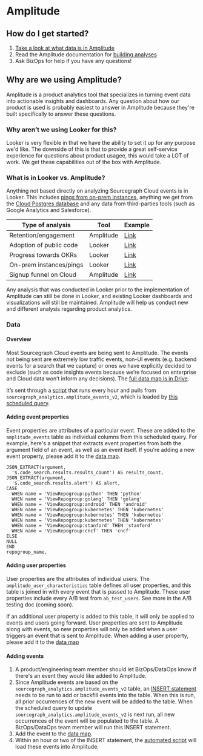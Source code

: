 # Amplitude

## How do I get started?
1. [Take a look at what data is in Amplitude](#data)
1. Read the Amplitude documentation for [building analyses](https://help.amplitude.com/hc/en-us/categories/360003165371-Build-and-share-your-analysis)
1. Ask BizOps for help if you have any questions!

## Why are we using Amplitude?
Amplitude is a product analytics tool that specializes in turning event data into actionable insights and dashboards. Any question about how our product is used is probably easiest to answer in Amplitude because they're built specifically to answer these questions.

### Why aren’t we using Looker for this?
Looker is very flexible in that we have the ability to set it up for any purpose we'd like. The downside of this is that to provide a great self-service experience for questions about product usagee, this would take a LOT of work. We get these capabilities out of the box with Amplitude. 

### What is in Looker vs. Amplitude?

Anything not based directly on analyzing Sourcegraph Cloud events is in Looker. This includes [pings from on-prem instances](https://docs.sourcegraph.com/admin/pings), anything we get from the [Cloud Postgres database](https://github.com/sourcegraph/sourcegraph/blob/main/internal/database/schema.md) and any data from third-parties tools (such as Google Analytics and Salesforce). 

| Type of analysis        | Tool      | Example |
|-------------------------|-----------|---------|
| Retention/engagement    | Amplitude | [Link](https://analytics.amplitude.com/sourcegraph/chart/7l5vdg4?source=workspace)    |
| Adoption of public code | Looker    | [Link](https://sourcegraph.looker.com/dashboards-next/175)    |
| Progress towards OKRs   | Looker    | [Link](https://sourcegraph.looker.com/dashboards-next/166)    |
| On-prem instances/pings | Looker    | [Link](https://sourcegraph.looker.com/dashboards-next/174)    |
| Signup funnel on Cloud  | Amplitude | [Link](https://analytics.amplitude.com/sourcegraph/chart/jumvevm?source=workspace)    |

Any analysis that was conducted in Looker prior to the implementation of Amplitude can still be done in Looker, and existing Looker dashboards and visualizations will still be maintained. Amplitude will help us conduct new and different analysis regarding product analytics. 

### Data

#### Overview

Most Sourcegraph Cloud events are being sent to Amplitude. The events not being sent are extremely low traffic events, non-UI events (e.g. backend events for a search that we capture) or ones we have explicitly decided to exclude (such as code insights events because we’re focused on enterprise and Cloud data won’t inform any decisions). The [full data map is in Drive](https://docs.google.com/spreadsheets/d/171up68LIY1xQZTgBoA5FQpGO62Wg0a0wNNrm8ksVm4A/edit#gid=0).

It’s sent through a [script](https://github.com/sourcegraph/Amplitude/blob/main/main.py) that runs every hour and pulls from ```sourcegraph_analytics.amplitude_events_v2```, which is loaded by [this scheduled query](https://console.cloud.google.com/bigquery/scheduled-queries/locations/us/configs/609f8a27-0000-287c-9f20-f403043cb328/runs?project=telligentsourcegraph).

#### Adding event properties

Event properties are attributes of a particular event. These are added to the ```amplitude_events``` table as individual columns from this scheduled query. For example, here's a snippet that extracts event properties from both the argument field of an event, as well as an event itself. If you're adding a new event property, please add it to the [data map](https://docs.google.com/spreadsheets/d/1wz958I67BKWWY0jKY3oXKhlrGZ9ucKmv0CM94K-5NVs/edit#gid=408201559). 

```
JSON_EXTRACT(argument,
  '$.code_search.results.results_count') AS results_count,
JSON_EXTRACT(argument,
  '$.code_search.results.alert') AS alert,
CASE
  WHEN name = 'ViewRepogroup:python' THEN 'python'
  WHEN name = 'ViewRepogroup:golang' THEN 'golang'
  WHEN name = 'ViewRepogroup:android' THEN 'android'
  WHEN name = 'ViewRepogroup:kubernetes' THEN 'kubernetes'
  WHEN name = 'ViewRepogroup:kubernetes' THEN 'kubernetes'
  WHEN name = 'ViewRepogroup:kubernetes' THEN 'kubernetes'
  WHEN name = 'ViewRepogroup:stanford' THEN 'stanford'
  WHEN name = 'ViewRepogroup:cncf' THEN 'cncf'
ELSE
NULL
END
repogroup_name,
```

#### Adding user properties

User properties are the attributes of individual users. The ```amplitude_user_characteristics``` table defines all user properties, and this table is joined in with every event that is passed to Amplitude. These user properties include every A/B test from ```ab_test_users```. See more in the A/B testing doc (coming soon). 

If an additional user property is added to this table, it will only be applied to events and users going forward. User properties are sent to Amplitude along with events, so new properties will only be added when a user triggers an event that is sent to Amplitude. When adding a user property, please add it to the [data map](https://docs.google.com/spreadsheets/d/1wz958I67BKWWY0jKY3oXKhlrGZ9ucKmv0CM94K-5NVs/edit#gid=735397811)

#### Adding events
1. A product/engineering team member should let BizOps/DataOps know if there's an event they would like added to Amplitude. 
2. Since Amplitude events are based on the ```sourcegraph_analytics.amplitude_events_v2``` table, an [INSERT statement](https://console.cloud.google.com/bigquery?pli=1&project=telligentsourcegraph&ws=!1m14!1m4!1m3!1stelligentsourcegraph!2sbquxjob_3a38e2f8_179cb5027f7!3sUS!1m4!4m3!1stelligentsourcegraph!2sdotcom_events!3samplitude_events_v2!1m3!8m2!1s839055276916!2sed7433a9cf0646a8a7c186c907b9accb&jobFilter=%255B%257B_22k_22_3A_22User%2520email_22_2C_22t_22_3A10_2C_22v_22_3A_22_5C_22ericbm%2540sourcegraph.com_5C_22_22_2C_22s_22_3Atrue%257D%255D&sq=839055276916:ed7433a9cf0646a8a7c186c907b9accb) needs to be run to add or backfill events into the table. When this is run, all prior occurrences of the new event will be added to the table. When the scheduled query to update `sourcegraph_analytics.amplitude_events_v2` is next run, all new occurrences of the event will be populated to the table. A BizOps/DataOps team member will run this INSERT statement.
3. Add the event to the [data map](https://docs.google.com/spreadsheets/d/171up68LIY1xQZTgBoA5FQpGO62Wg0a0wNNrm8ksVm4A/edit#gid=0).
4. Within an hour or two of the INSERT statement, the [automated script](https://github.com/sourcegraph/Amplitude/blob/main/main.py) will load these events into Amplitude.
